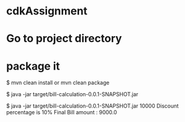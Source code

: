 # cdkAssignment

# Go to project directory
# package it
$ mvn clean install  or mvn clean package

$ java -jar target/bill-calculation-0.0.1-SNAPSHOT.jar <Purchase-Amount>


$ java -jar target/bill-calculation-0.0.1-SNAPSHOT.jar 10000
Discount percentage is 10%
Final Bill amount : 9000.0
